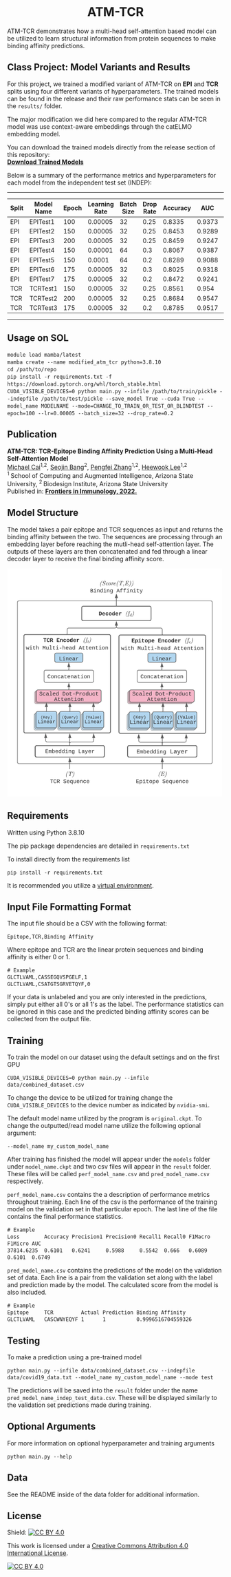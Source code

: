 <h1 align="center">
    ATM-TCR
</h1>

ATM-TCR demonstrates how a multi-head self-attention based model can be utilized to learn structural information from protein sequences to make binding affinity predictions.

## Class Project: Model Variants and Results

For this project, we trained a modified variant of ATM-TCR on **EPI** and **TCR** splits using four different variants of hyperparameters. The trained models can be found in the release and their raw performance stats can be seen in the `results/` folder.

The major modification we did here compared to the regular ATM-TCR model was use context-aware embeddings through the catELMO embedding model.

You can download the trained models directly from the release section of this repository:  
[**Download Trained Models**](https://github.com/imaad-uni/cse494-599-Project/releases/tag/v1.0.0-Modified-ATM-TCR)

Below is a summary of the performance metrics and hyperparameters for each model from the independent test set (INDEP):

---

| Split | Model Name  | Epoch | Learning Rate | Batch Size | Drop Rate | Accuracy | AUC   | F1 Macro | F1 Micro | Loss       | Precision0 | Precision1 | Recall0 | Recall1 |
|-------|-------------|-------|---------------|------------|-----------|----------|-------|----------|----------|------------|------------|------------|---------|---------|
| EPI   | EPITest1    | 100   | 0.00005       | 32         | 0.25      | 0.8335   | 0.9373| 0.831    | 0.8335   | 47896.0302 | 0.7688     | 0.9391     | 0.9537  | 0.7132  |
| EPI   | EPITest2    | 150   | 0.00005       | 32         | 0.25      | 0.8453   | 0.9289| 0.8445   | 0.8453   | 75092.6377 | 0.8014     | 0.9041     | 0.9181  | 0.7725  |
| EPI   | EPITest3    | 200   | 0.00005       | 32         | 0.25      | 0.8459   | 0.9247| 0.8456   | 0.8459   | 132178.5278| 0.8168     | 0.881      | 0.8919  | 0.7999  |
| EPI   | EPITest4    | 150   | 0.00001       | 64         | 0.3       | 0.8067   | 0.9387| 0.8011   | 0.8067   | 89171.7366 | 0.7296     | 0.9616     | 0.9745  | 0.6388  |
| EPI   | EPITest5    | 150   | 0.0001        | 64         | 0.2       | 0.8289   | 0.9088| 0.8287   | 0.8289   | 180212.2307| 0.8469     | 0.8126     | 0.8029  | 0.8548  |
| EPI   | EPITest6    | 175   | 0.00005       | 32         | 0.3       | 0.8025   | 0.9318| 0.7969   | 0.8025   | 84192.5049 | 0.727      | 0.9534     | 0.9689  | 0.6361  |
| EPI   | EPITest7    | 175   | 0.00005       | 32         | 0.2       | 0.8472   | 0.9241| 0.8472   | 0.8472   | 147628.785 | 0.8418     | 0.8527     | 0.855   | 0.8394  |
| TCR   | TCRTest1    | 150   | 0.00005       | 32         | 0.25      | 0.8561   | 0.954 | 0.8543   | 0.8561   | 34807.2945 | 0.7934     | 0.9535     | 0.9637  | 0.748   |
| TCR   | TCRTest2    | 200   | 0.00005       | 32         | 0.25      | 0.8684   | 0.9547| 0.8675   | 0.8684   | 37458.4415 | 0.8181     | 0.938      | 0.9481  | 0.7883  |
| TCR   | TCRTest3    | 175   | 0.00005       | 32         | 0.2       | 0.8785   | 0.9517| 0.8782   | 0.8785   | 42981.433  | 0.8473     | 0.916      | 0.9239  | 0.8328  |

---

## Usage on SOL
`module load mamba/latest`  
`mamba create --name modified_atm_tcr python=3.8.10`  
`cd /path/to/repo`  
`pip install -r requirements.txt -f https://download.pytorch.org/whl/torch_stable.html`  
`CUDA_VISIBLE_DEVICES=0 python main.py --infile /path/to/train/pickle --indepfile /path/to/test/pickle --save_model True --cuda True --model_name MODELNAME --mode=CHANGE_TO_TRAIN_OR_TEST_OR_BLINDTEST --epoch=100 --lr=0.00005 --batch_size=32 --drop_rate=0.2`  

## Publication
<b>ATM-TCR: TCR-Epitope Binding Affinity Prediction Using a Multi-Head Self-Attention Model</b> <br/>
[Michael Cai](https://github.com/cai-michael)<sup>1,2</sup>, [Seojin Bang](https://github.com/SeojinBang)<sup>2</sup>, [Pengfei Zhang](https://github.com/pzhang84)<sup>1,2</sup>, [Heewook Lee](https://scai.engineering.asu.edu/faculty/computer-science-and-engineering/heewook-lee/)<sup>1,2</sup><br/>
<sup>1 </sup>School of Computing and Augmented Intelligence, Arizona State University, <sup>2 </sup>Biodesign Institute, Arizona State University <br/>
Published in: [**Frontiers in Immunology, 2022.**](https://www.frontiersin.org/articles/10.3389/fimmu.2022.893247/full)

## Model Structure

The model takes a pair epitope and TCR sequences as input and returns the binding affinity between the two. The sequences are processing through an embedding layer before reaching the mutli-head self-attention layer. The outputs of these layers are then concatenated and fed through a linear decoder layer to receive the final binding affinity score.

<img src="data/fig/model.png" alt="drawing" width="500"/>

## Requirements
Written using Python 3.8.10

The pip package dependencies are detailed in ```requirements.txt```

To install directly from the requirements list
```
pip install -r requirements.txt
```
It is recommended you utilize a [virtual environment](https://packaging.python.org/en/latest/guides/installing-using-pip-and-virtual-environments/).

## Input File Formatting Format

The input file should be a CSV with the following format:
```
Epitope,TCR,Binding Affinity
```

Where epitope and TCR are the linear protein sequences and binding affinity is either 0 or 1.

```
# Example
GLCTLVAML,CASSEGQVSPGELF,1
GLCTLVAML,CSATGTSGRVETQYF,0
```

If your data is unlabeled and you are only interested in the predictions, simply put either all 0's or all 1's as the label. The performance statistics can be ignored in this case and the predicted binding affinity scores can be collected from the output file.

## Training
To train the model on our dataset using the default settings and on the first GPU
```
CUDA_VISIBLE_DEVICES=0 python main.py --infile data/combined_dataset.csv
```

To change the device to be utilized for training change the ```CUDA_VISIBLE_DEVICES``` to the device number as indicated by ```nvidia-smi```.

The default model name utilized by the program is  ```original.ckpt```. To change the outputted/read model name utilize the following optional argument:
```
--model_name my_custom_model_name
```

After training has finished the model will appear under the ```models``` folder under ```model_name.ckpt``` and two csv files will appear in the ```result``` folder. These files will be called ```perf_model_name.csv``` and ```pred_model_name.csv``` respectively.

```perf_model_name.csv``` contains the a description of performance metrics throughout training. Each line of the csv is the performance of the training model on the validation set in that particular epoch. The last line of the file contains the final performance statistics.
```
# Example
Loss        Accuracy Precision1 Precision0 Recall1 Recall0 F1Macro F1Micro AUC
37814.6235	0.6101	 0.6241	    0.5988	   0.5542  0.666   0.6089  0.6101  0.6749
```

```pred_model_name.csv``` contains the predictions of the model on the validation set of data. Each line is a pair from the validation set along with the label and prediction made by the model. The calculated score from the model is also included.
```
# Example
Epitope     TCR	        Actual Prediction Binding Affinity
GLCTLVAML	CASCWNYEQYF	1	   1	      0.9996516704559326
```
## Testing
To make a prediction using a pre-trained model
```
python main.py --infile data/combined_dataset.csv --indepfile data/covid19_data.txt --model_name my_custom_model_name --mode test
```

The predictions will be saved into the ```result``` folder under the name ```pred_model_name_indep_test_data.csv```. These will be displayed similarly to the validation set predictions made during training.

## Optional Arguments

For more information on optional hyperparameter and training arguments
```
python main.py --help
```

## Data

See the README inside of the data folder for additional information.

## License

Shield: [![CC BY 4.0][cc-by-shield]][cc-by]

This work is licensed under a
[Creative Commons Attribution 4.0 International License][cc-by].

[![CC BY 4.0][cc-by-image]][cc-by]

[cc-by]: http://creativecommons.org/licenses/by/4.0/
[cc-by-image]: https://i.creativecommons.org/l/by/4.0/88x31.png
[cc-by-shield]: https://img.shields.io/badge/License-CC%20BY%204.0-lightgrey.svg

